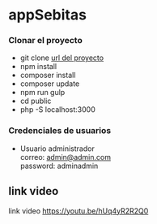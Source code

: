 # appSebitas
### Clonar el proyecto
- git clone [url del proyecto](https://github.com/NatalyGuallichico01/appSebitas.git) 
- npm install
- composer install
- composer update
- npm run gulp
- cd public
- php -S localhost:3000

### Credenciales de usuarios
- Usuario administrador <br>
correo: admin@admin.com <br>
password: adminadmin

## link video 
link video https://youtu.be/hUq4yR2R2Q0
